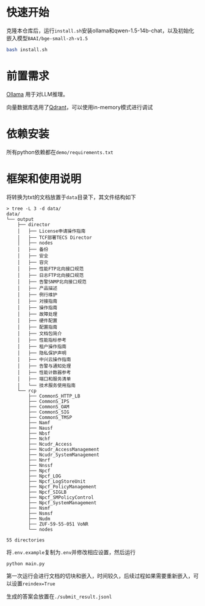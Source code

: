# 快速开始

克隆本仓库后，运行`install.sh`安装ollama和qwen-1.5-14b-chat，以及初始化嵌入模型`BAAI/bge-small-zh-v1.5`

```sh
bash install.sh
```

# 前置需求
[Ollama](https://ollama.com/) 用于对LLM推理。

向量数据库选用了[Qdrant](https://qdrant.tech/documentation/quick-start/)，可以使用in-memory模式进行调试

# 依赖安装
所有python依赖都在`demo/requirements.txt`

# 框架和使用说明
将转换为txt的文档放置于`data`目录下，其文件结构如下
```shell
> tree -L 3 -d data/
data/
└── output
    ├── director
    │   ├── License申请操作指南
    │   ├── TCF部署TECS Director
    │   ├── nodes
    │   ├── 备份
    │   ├── 安全
    │   ├── 容灾
    │   ├── 性能FTP北向接口规范
    │   ├── 日志FTP北向接口规范
    │   ├── 告警SNMP北向接口规范
    │   ├── 产品描述
    │   ├── 例行维护
    │   ├── 对接指南
    │   ├── 操作指南
    │   ├── 故障处理
    │   ├── 硬件配置
    │   ├── 配置指南
    │   ├── 文档包简介
    │   ├── 性能指标参考
    │   ├── 租户操作指南
    │   ├── 隐私保护声明
    │   ├── 中兴云操作指南
    │   ├── 告警与通知处理
    │   ├── 性能计数器参考
    │   ├── 端口和服务清单
    │   └── 技术服务使用指南
    └── rcp
        ├── CommonS_HTTP_LB
        ├── CommonS_IPS
        ├── CommonS_OAM
        ├── CommonS_SIG
        ├── CommonS_TMSP
        ├── Namf
        ├── Nausf
        ├── Nbsf
        ├── Nchf
        ├── Ncudr_Access
        ├── Ncudr_AccessManagement
        ├── Ncudr_SystemManagement
        ├── Nnrf
        ├── Nnssf
        ├── Npcf
        ├── Npcf_LOG
        ├── Npcf_LogStoreUnit
        ├── Npcf_PolicyManagement
        ├── Npcf_SIGLB
        ├── Npcf_SMPolicyControl
        ├── Npcf_SystemManagement
        ├── Nsmf
        ├── Nsmsf
        ├── Nudm
        ├── ZUF-59-55-051 VoNR
        └── nodes

55 directories
```
将`.env.example`复制为`.env`并修改相应设置，然后运行
```shell
python main.py
```
第一次运行会进行文档的切块和嵌入，时间较久，后续过程如果需要重新嵌入，可以设置`reindex=True`

生成的答案会放置在`./submit_result.jsonl`
